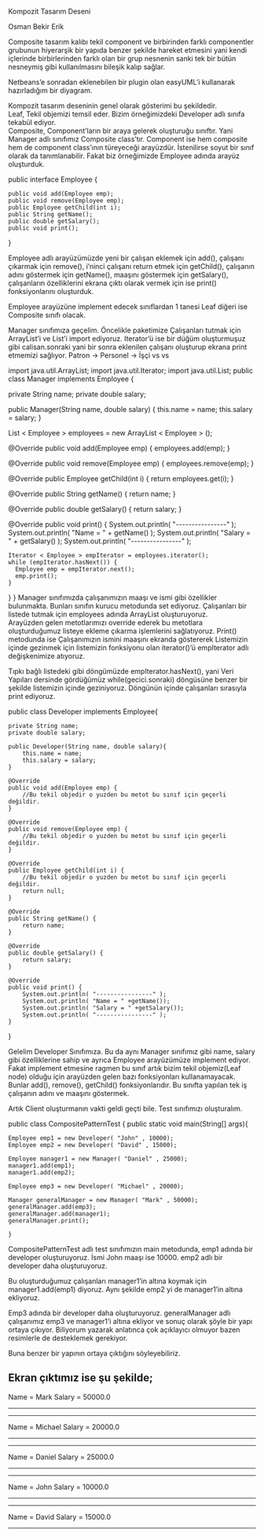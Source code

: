 Kompozit Tasarım Deseni 

Osman Bekir Erik 
 

Composite tasarım kalıbı tekil component ve birbirinden farklı componentler grubunun hiyerarşik bir yapıda benzer şekilde hareket etmesini yani kendi içlerinde birbirlerinden farklı olan bir grup nesnenin sanki tek bir bütün nesneymiş gibi kullanılmasını bileşik kalıp sağlar.

 

Netbeans’e sonradan eklenebilen bir plugin olan easyUML’i kullanarak hazırladığım bir diyagram.  












 
Kompozit tasarım deseninin genel olarak gösterimi bu şekildedir.  
Leaf,  Tekil objemizi temsil eder. Bizim örneğimizdeki Developer adlı sınıfa tekabül ediyor.  
Composite, Component’ların bir araya gelerek oluşturuğu sınıftır. Yani Manager adlı sınıfımız Composite class’tır. 
Component ise hem composite hem de component class’ının türeyeceği arayüzdür. İstenilirse soyut bir sınıf olarak da tanımlanabilir.  Fakat biz örneğimizde Employee adında arayüz oluşturduk. 



public interface Employee {

 	public void add(Employee emp);
 	public void remove(Employee emp);
 	public Employee getChild(int i);
 	public String getName();
 	public double getSalary();
 	public void print();

}

Employee adlı arayüzümüzde yeni bir çalışan eklemek için add(), çalışanı çıkarmak için remove(), i’ninci çalışanı return etmek için getChild(), çalışanın adını göstermek için getName(), maaşını göstermek için getSalary(), çalışanların özelliklerini ekrana çıktı olarak vermek için ise print() fonksiyonlarını oluşturduk. 

Employee arayüzüne implement edecek sınıflardan 1 tanesi Leaf diğeri ise Composite sınıfı olacak. 











Manager sınıfımıza geçelim. Öncelikle paketimize Çalışanları tutmak için ArrayList’i ve List’i import ediyoruz. Iterator’ü ise bir düğüm oluşturmuşuz gibi calisan.sonraki  yani bir sonra eklenilen çalışanı oluşturup ekrana print etmemizi sağlıyor. Patron -> Personel -> İşçi vs vs 

import java.util.ArrayList;
import java.util.Iterator;
import java.util.List;
public class Manager implements Employee {

  private String name;
  private double salary;

  public Manager(String name, double salary) {
    this.name = name;
    this.salary = salary;
  }

  List < Employee > employees = new ArrayList < Employee > ();

  @Override
  public void add(Employee emp) {
    employees.add(emp);
  }

  @Override
  public void remove(Employee emp) {
    employees.remove(emp);
  }

  @Override
  public Employee getChild(int i) {
    return employees.get(i);
  }

  @Override
  public String getName() {
    return name;
  }

  @Override
  public double getSalary() {
    return salary;
  }








  @Override
  public void print() {
    System.out.println( "----------------" );
    System.out.println( "Name = " + getName() );
    System.out.println( "Salary = " + getSalary() );
    System.out.println( "----------------" );

    Iterator < Employee > empIterator = employees.iterator();
    while (empIterator.hasNext()) {
      Employee emp = empIterator.next();
      emp.print();
    }
  }
}
Manager sınıfımızda çalışanımızın maaşı ve ismi gibi özellikler bulunmakta. Bunları sınıfın kurucu metodunda set ediyoruz. Çalışanları bir listede tutmak için employees adında ArrayList oluşturuyoruz.  
Arayüzden gelen metotlarımızı override ederek bu metotlara oluşturduğumuz listeye ekleme çıkarma işlemlerini sağlatıyoruz. 
Print() metodunda ise Çalışanımızın ismini maaşını ekranda göstererek Listemizin içinde gezinmek için listemizin fonksiyonu olan iterator()’ü empIterator adlı değişkenimize atıyoruz. 

Tıpkı bağlı listedeki gibi döngümüzde empIterator.hasNext(), yani Veri Yapıları dersinde gördüğümüz while(gecici.sonraki) döngüsüne benzer bir şekilde listemizin içinde geziniyoruz. Döngünün içinde çalışanları sırasıyla print ediyoruz.


















public class Developer implements Employee{

    private String name;
    private double salary;
    
    public Developer(String name, double salary){
        this.name = name;
        this.salary = salary;
    }
    
    @Override
    public void add(Employee emp) {
        //Bu tekil objedir o yuzden bu metot bu sınıf için geçerli değildir.
    }

    @Override
    public void remove(Employee emp) {
        //Bu tekil objedir o yuzden bu metot bu sınıf için geçerli değildir.
    }

    @Override
    public Employee getChild(int i) {
        //Bu tekil objedir o yuzden bu metot bu sınıf için geçerli değildir.
        return null;
    }

    @Override
    public String getName() {
        return name;
    }

    @Override
    public double getSalary() {
        return salary;
    }

    @Override
    public void print() {
        System.out.println( "----------------" );
        System.out.println( "Name = " +getName());
        System.out.println( "Salary = " +getSalary());
        System.out.println( "----------------" );
    }
}


Gelelim Developer Sınıfımıza.  Bu da aynı Manager sınıfımız gibi name, salary gibi özelliklerine sahip ve ayrıca Employee arayüzümüze implement ediyor. Fakat implement etmesine ragmen bu sınıf artık bizim tekil objemiz(Leaf node) olduğu için arayüzden gelen bazı fonksiyonları kullanamayacak. 
Bunlar add(), remove(), getChild() fonksiyonlarıdır. 
Bu sınıfta yapılan tek iş çalışanın adını ve maaşını göstermek.


Artık Client oluşturmanın vakti geldi geçti bile. Test sınıfımızı oluşturalım.

public class CompositePatternTest {
    public static void main(String[] args){
    
    Employee emp1 = new Developer( "John" , 10000);
    Employee emp2 = new Developer( "David" , 15000);
    
    Employee manager1 = new Manager( "Daniel" , 25000);
    manager1.add(emp1);
    manager1.add(emp2);
    
    Employee emp3 = new Developer( "Michael" , 20000);
    
    Manager generalManager = new Manager( "Mark" , 50000);
    generalManager.add(emp3);
    generalManager.add(manager1);
    generalManager.print();
        
    }

CompositePatternTest adlı test sınıfımızın main metodunda, emp1 adında bir developer oluşturuyoruz. İsmi John maaşı ise 10000.  emp2 adlı bir developer daha oluşturuyoruz. 

Bu oluşturduğumuz çalışanları manager1’in altına koymak için manager1.add(emp1) diyoruz. Aynı şekilde emp2 yi de manager1’in altına ekliyoruz. 

Emp3 adında bir developer daha oluşturuyoruz. generalManager adlı çalışanımız emp3 ve manager1’i altına ekliyor ve sonuç olarak şöyle bir yapı ortaya çıkıyor. Biliyorum yazarak anlatınca çok açıklayıcı olmuyor bazen resimlerle de desteklemek gerekiyor. 

 
Buna benzer bir yapının ortaya çıktığını söyleyebiliriz.



Ekran çıktımız  ise şu şekilde; 
----------------

Name = Mark
Salary = 50000.0

----------------
----------------

Name = Michael
Salary = 20000.0

----------------
----------------

Name = Daniel
Salary = 25000.0

----------------
----------------

Name = John
Salary = 10000.0

----------------
----------------

Name = David
Salary = 15000.0

----------------
